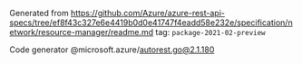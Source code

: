 Generated from https://github.com/Azure/azure-rest-api-specs/tree/ef8f43c327e6e4419b0d0e41747f4eadd58e232e/specification/network/resource-manager/readme.md tag: `package-2021-02-preview`

Code generator @microsoft.azure/autorest.go@2.1.180


